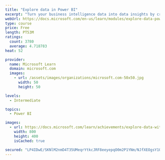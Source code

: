 ```yaml
---
title: "Explore data in Power BI"
excerpt: "Turn your business intelligence data into data insights by creating and configuring Power BI dashboards."
webUrl: https://docs.microsoft.com/en-us/learn/modules/explore-data-power-bi/
type: course
price: Free
length: PT53M
ratings:
  count: 3780
  average: 4.718783
heat: 52

provider:
  name: Microsoft Learn
  domain: microsoft.com
  images:
    - url: /assets/images/organizations/microsoft.com-50x50.jpg
      width: 50
      height: 50

levels:
  - Intermediate

topics:
  - Power BI

images:
  - url: https://docs.microsoft.com/learn/achievements/explore-data-with-power-bi-desktop-social.png
    width: 800
    height: 400
    isCached: true

secured: "LP4IDwE/SKNlM2nmD4T35UMeqrYtkcJRF8eeyepqO0m2P1YNm/NJfXEOgsY1QPAqAIGI8W+YCd84Yo26c0BlnJ+uFQTRMX/67mrITbyFNkCAMslgH7ow/Uf286YYZ7vxT1xJSBR9Xo8FSQL3i1xOzl99YWe+rnAvUsE0j0WWAiY61Klxrz52ozIpEEB9GQBpNC9eATUobDtIqZ4DdjKsS9hws9uEfb3Kpg8dEEREBT5kHu3ZPW8MSTfdhi4kH1y9O86GGkf1A+7UHXsTM37f8hMGgJVCpf315OK7vdGfVXRezoJSgSt2dQSKXvHmTUlAGU9RrKQXxjCGIamjjShM/ur7KUCloqVIS+WLvpUI3vhOURzC9m1S7SI4DH8sn/qXKGo0h+v0/n+R53jPUAWnNAA9SYeymIIb0WWjLUnlzk4=;YEWbL9/kAXM621M2llFTAg=="
---
```


